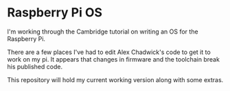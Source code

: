 # Raspberry Pi OS #

I'm working through the Cambridge tutorial on writing an OS for the Raspberry Pi.

There are a few places I've had to edit Alex Chadwick's code to get it to work on my pi. It appears that changes in firmware and the toolchain break his published code.

This repository will hold my current working version along with some extras.